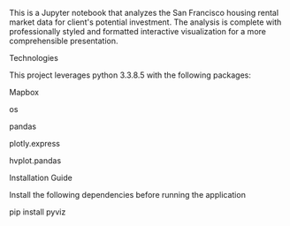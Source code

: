 This is a Jupyter notebook that analyzes the San Francisco housing rental market data for client's potential investment. The analysis is complete with professionally styled and formatted interactive visualization for a more comprehensible presentation.

Technologies

This project leverages python 3.3.8.5 with the following packages:

Mapbox

os

pandas

plotly.express

hvplot.pandas

Installation Guide

Install the following dependencies before running the application

pip install pyviz
